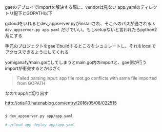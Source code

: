 gaeのデプロイでimportを解決する際に、vendorは見ない
app.yamlのディレクトリ配下とGOPATH以下


gcloudをいれるとdev_appserver.pyがinstallされ、そこへのパスが通される
`$ dev_appserver.py app.yaml` だけでいい。もしsetupないと言われたらpython2系にする

手元のプロジェクトをgaeでbuildするところをシュミレートし、それをlocalでアクセスできるようにしてくれる


yomiganafy/main.goにしてしまうとmain.go内のimportと、gae側が行うimportが衝突するとかほざく
> Failed parsing input: app file root.go conflicts with same file imported from GOPATH

なのでapp/に切り出す

http://otiai10.hatenablog.com/entry/2016/05/08/022515



```bash

$ dev_appserver.py app/app.yaml

# gcloud app deploy app/app.yaml
```